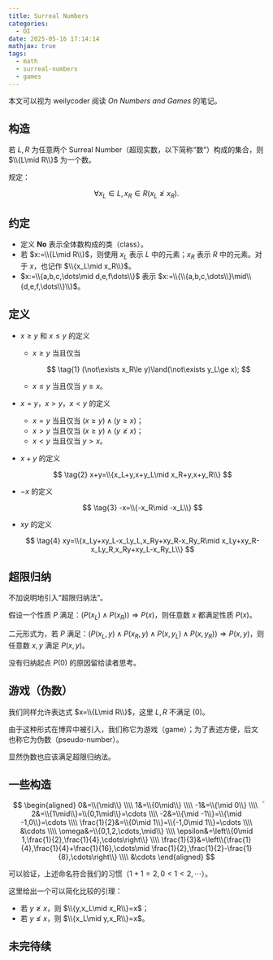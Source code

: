 ```yaml
---
title: Surreal Numbers
categories:
  - OI
date: 2025-05-16 17:14:14
mathjax: true
tags:
  - math
  - surreal-numbers
  - games
---
```


本文可以视为 weilycoder 阅读 *On Numbers and Games* 的笔记。

## 构造

若 $L,R$ 为任意两个 Surreal Number（超现实数，以下简称“数”）构成的集合，则 $\\{L\mid R\\}$ 为一个数。

规定：

$$
\tag{0} \forall x_L \in L,x_R \in R(x_L \not \ge x_R).
$$

## 约定

+ 定义 $\mathbf{No}$ 表示全体数构成的类（class）。
+ 若 $x:=\\{L\mid R\\}$，则使用 $x_L$ 表示 $L$ 中的元素；$x_R$ 表示 $R$ 中的元素。对于 $x$，也记作 $\\{x_L\mid x_R\\}$。
+ $x:=\\{a,b,c,\dots\mid d,e,f\dots\\}$ 表示 $x:=\\{\\{a,b,c,\dots\\}\mid\\{d,e,f,\dots\\}\\}$。

## 定义

+ $x\ge y$ 和 $x\le y$ 的定义

  + $x\ge y$ 当且仅当

    $$
    \tag{1} (\not\exists x_R\le y)\land(\not\exists y_L\ge x);
    $$

  + $x\le y$ 当且仅当 $y\ge x$。

+ $x=y$，$x\gt y$，$x\lt y$ 的定义

  + $x=y$ 当且仅当 $(x\ge y)\land(y\ge x)$；
  + $x\gt y$ 当且仅当 $(x\ge y)\land(y\not\ge x)$；
  + $x\lt y$ 当且仅当 $y\gt x$。

+ $x+y$ 的定义

  $$
  \tag{2} x+y=\\{x_L+y,x+y_L\mid x_R+y,x+y_R\\}
  $$

+ $-x$ 的定义

  $$
  \tag{3} -x=\\{-x_R\mid -x_L\\}
  $$
  
+ $xy$ 的定义

  $$
  \tag{4} xy=\\{x_Ly+xy_L-x_Ly_L,x_Ry+xy_R-x_Ry_R\mid x_Ly+xy_R-x_Ly_R,x_Ry+xy_L-x_Ry_L\\}
  $$

## 超限归纳

不加说明地引入“超限归纳法”。

假设一个性质 $P$ 满足：$(P(x_L)\land P(x_R))\Rightarrow P(x)$，则任意数 $x$ 都满足性质 $P(x)$。

二元形式为，若 $P$ 满足：$(P(x_L,y)\land P(x_R,y)\land P(x,y_L)\land P(x,y_R))\Rightarrow P(x,y)$，则任意数 $x,y$ 满足 $P(x,y)$。

没有归纳起点 $P(0)$ 的原因留给读者思考。

## 游戏（伪数）

我们同样允许表达式 $x=\\{L\mid R\\}$，这里 $L,R$ 不满足 $\text{(0)}$。

由于这种形式在博弈中被引入，我们称它为游戏（game）；为了表述方便，后文也称它为伪数（pseudo-number）。

显然伪数也应该满足超限归纳法。

## 一些构造

<p class="item-img" data-src="/image/ONAG-22.png" data-lg-id="1fbdc6d4-9755-4bc2-ae7d-fbb453610836">
  <img src="/image/ONAG-22.png" style="zoom:27%; float:right"/>
</p>

$$
\begin{aligned}
0&=\\{\mid\\} \\\\
1&=\\{0\mid\\} \\\\
-1&=\\{\mid 0\\} \\\\
2&=\\{1\mid\\}=\\{0,1\mid\\}=\cdots \\\\
-2&=\\{\mid -1\\}=\\{\mid -1,0\\}=\cdots \\\\
\frac{1}{2}&=\\{0\mid 1\\}=\\{-1,0\mid 1\\}=\cdots \\\\
&\cdots \\\\
\omega&=\\{0,1,2,\cdots,\mid\\} \\\\
\epsilon&=\left\\{0\mid 1,\frac{1}{2},\frac{1}{4},\cdots\right\\} \\\\
\frac{1}{3}&=\left\\{\frac{1}{4},\frac{1}{4}+\frac{1}{16},\cdots\mid \frac{1}{2},\frac{1}{2}-\frac{1}{8},\cdots\right\\} \\\\
&\cdots
\end{aligned}
$$

可以验证，上述命名符合我们的习惯（$1+1=2,0\lt 1\lt 2,\cdots$）。

这里给出一个可以简化比较的引理：

+ 若 $y\not\ge x$，则 $\\{y,x_L\mid x_R\\}=x$；
+ 若 $y\not\le x$，则 $\\{x_L\mid y,x_R\\}=x$。

## 未完待续
